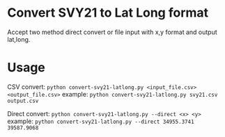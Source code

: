 # Convert SVY21 to Lat Long format

Accept two method direct convert or file input with x,y format and output lat,long.

# Usage

CSV convert: `python convert-svy21-latlong.py <input_file.csv> <output_file.csv>` example: `python convert-svy21-latlong.py svy21.csv output.csv`

Direct convert: `python convert-svy21-latlong.py --direct <x> <y>` example: `python convert-svy21-latlong.py --direct 34955.3741 39587.9068`